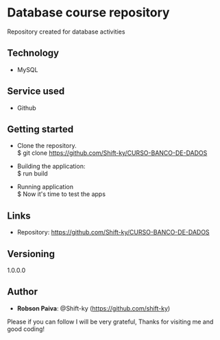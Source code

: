 
# Database course repository 
Repository created for database activities

## Technology
* MySQL

## Service used
* Github

## Getting started
* Clone the repository. <br>
$ git clone https://github.com/Shift-ky/CURSO-BANCO-DE-DADOS

* Building the application: <br>
$ run build

* Running application<br>
$ Now it's time to test the apps

## Links

* Repository: https://github.com/Shift-ky/CURSO-BANCO-DE-DADOS

## Versioning
1.0.0.0

## Author
* <Strong>Robson Paiva</strong>: @Shift-ky (https://github.com/shift-ky)


Please if you can follow I will be very grateful, Thanks for visiting me and good coding!
